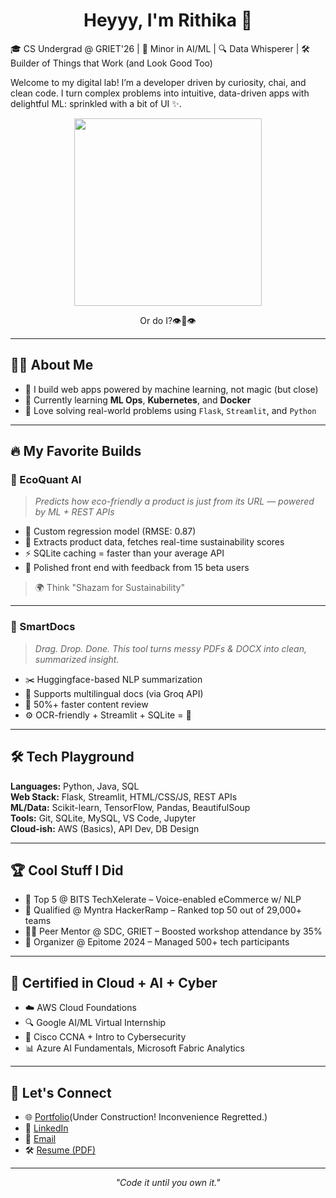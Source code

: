 <h1 align="center">Heyyy, I'm Rithika 🌸</h1>
🎓 CS Undergrad @ GRIET'26 | 🧠 Minor in AI/ML | 🔍 Data Whisperer | 🛠 Builder of Things that Work (and Look Good Too)
<p>Welcome to my digital lab! I’m a developer driven by curiosity, chai, and clean code. I turn complex problems into intuitive, data-driven apps with delightful ML: sprinkled with a bit of UI ✨.</p>



<p align="center">
  <img src="https://media.giphy.com/media/v1.Y2lkPTc5MGI3NjExOGdjbXZmY2tvcnRsY3J5b2xrb2QyemtrOXpyYW9scDg3OG8yc3lsdSZlcD12MV9naWZzX3NlYXJjaCZjdD1n/Dh5q0sShxgp13DwrvG/giphy.gif" width="300px" />
</p>
<p align="center"> Or do I?👁️👄👁️</p>

---

## 👨‍💻 About Me

- 🤖 I build web apps powered by machine learning, not magic (but close)  
- 🧠 Currently learning **ML Ops**, **Kubernetes**, and **Docker**  
- 💬 Love solving real-world problems using `Flask`, `Streamlit`, and `Python`

---

## 🔥 My Favorite Builds

### 🌿 EcoQuant AI  
> *Predicts how eco-friendly a product is just from its URL — powered by ML + REST APIs*

- 🧠 Custom regression model (RMSE: 0.87)
- 🔎 Extracts product data, fetches real-time sustainability scores
- ⚡ SQLite caching = faster than your average API
- 🎨 Polished front end with feedback from 15 beta users

> 🌍 Think "Shazam for Sustainability"

---

### 📄 SmartDocs  
> *Drag. Drop. Done. This tool turns messy PDFs & DOCX into clean, summarized insight.*

- ✂️ Huggingface-based NLP summarization
- 🧾 Supports multilingual docs (via Groq API)
- 🧠 50%+ faster content review
- ⚙️ OCR-friendly + Streamlit + SQLite = 💯

---

## 🛠 Tech Playground

**Languages:** Python, Java, SQL  
**Web Stack:** Flask, Streamlit, HTML/CSS/JS, REST APIs  
**ML/Data:** Scikit-learn, TensorFlow, Pandas, BeautifulSoup  
**Tools:** Git, SQLite, MySQL, VS Code, Jupyter  
**Cloud-ish:** AWS (Basics), API Dev, DB Design  

---

## 🏆 Cool Stuff I Did

- 🥇 Top 5 @ BITS TechXelerate – Voice-enabled eCommerce w/ NLP  
- 🧠 Qualified @ Myntra HackerRamp – Ranked top 50 out of 29,000+ teams  
- 🧑‍🏫 Peer Mentor @ SDC, GRIET – Boosted workshop attendance by 35%  
- 🎯 Organizer @ Epitome 2024 – Managed 500+ tech participants

---

## 📜 Certified in Cloud + AI + Cyber

- ☁️ AWS Cloud Foundations  
- 🔍 Google AI/ML Virtual Internship  
- 🔐 Cisco CCNA + Intro to Cybersecurity  
- 📊 Azure AI Fundamentals, Microsoft Fabric Analytics

---

## 💬 Let's Connect

- 🌐 [Portfolio](https://yourwebsite.com)(Under Construction! Inconvenience Regretted.)
- 💼 [LinkedIn](https://linkedin.com/in/rithikamalve)
- 📨 [Email](mailto:rithikamalve123@gmail.com)
- 🛠️ [Resume (PDF)](https://drive.google.com/file/d/1-nRloJCpizgd4-rueEn5TMgtJt3mOG8l/view?usp=sharing)

---

<p align="center">
  <em>"Code it until you own it."</em>  
</p>

